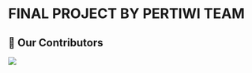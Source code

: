 # FINAL PROJECT BY PERTIWI TEAM

## :handshake: Our Contributors
<a href="https://github.com/V35HR4J/Your-First-Contribution/graphs/contributors">
  <img src="https://contrib.rocks/image?repo=Alhiqny404/final-project" />
</a>
